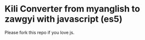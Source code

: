 # Kili Converter from myanglish to zawgyi with javascript (es5)
Please fork this repo if you love js.
